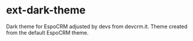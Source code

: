# ext-dark-theme
Dark theme for EspoCRM adjusted by devs from devcrm.it. Theme created from the default EspoCRM theme.
